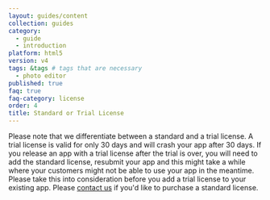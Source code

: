 ```yaml
---
layout: guides/content
collection: guides
category:
  - guide
  - introduction
platform: html5
version: v4
tags: &tags # tags that are necessary
  - photo editor
published: true
faq: true
faq-category: license
order: 4
title: Standard or Trial License
---
```


Please note that we differentiate between a standard and a trial license. A trial license is valid for only 30 days and will crash your app after 30 days. If you release an app with a trial license after the trial is over, you will need to add the standard license, resubmit your app and this might take a while where your customers might not be able to use your app in the meantime. Please take this into consideration before you add a trial license to your existing app. Please [contact us](https://www.photoeditorsdk.com/pricing) if you'd like to purchase a standard license.